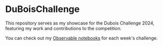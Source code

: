 # DuBoisChallenge
This repository serves as my showcase for the Dubois Challenge 2024, featuring my work and contributions to the competition.

You can check out my [Observable notebooks](https://observablehq.com/@isinkosemen-duboischallenge2024) for each week's challenge.

